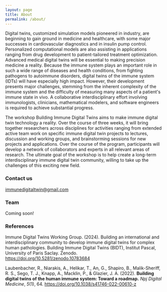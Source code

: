 ```yaml
---
layout: page
title: About
permalink: /about/
---
```


Digital twins, customized simulation models pioneered in industry, are beginning to gain ground in medicine and healthcare, with some major successes in cardiovascular diagnostics and in insulin pump control. Personalized computational models are also assisting in applications ranging from drug development to patient-tailored treatment optimization. Advanced medical digital twins will be essential to making precision medicine a reality. Because the immune system plays an important role in such a wide range of diseases and health conditions, from fighting pathogens to autoimmune disorders, digital twins of the immune system (IDTs) will have especially high impact. However, their development presents major challenges, stemming from the inherent complexity of the immune system and the difficulty of measuring many aspects of a patient's immune state in vivo. A collaborative interdisciplinary effort involving immunologists, clinicians, mathematical modelers, and software engineers is required to achieve substantial progress.

The workshop Building Immune Digital Twins aims to make immune digital twin technology a reality. Over the course of three weeks, it will bring together researchers across disciplines for activities ranging from extended active team work on specific immune digital twin projects to lectures, discussion and working groups, and brainstorming sessions for new projects and applications. Over the course of the program, participants will develop a network of collaborators and experts in all relevant areas of research. The ultimate goal of the workshop is to help create a long-term interdisciplinary immune digital twin community, willing to take up the challenges of this exciting new field.

### Contact us

[immunedigitaltwin\@gmail.com](mailto:immunedigitaltwin@gmail.com)

### Team

Coming soon!

### References

Immune Digital Twins Working Group. (2024). Building an international and interdisciplinary community to develop immune digital twins for complex human pathologies. Building Immune Digital Twins (BIDT), Institut Pascal, University of Paris Saclay. Zenodo. <https://doi.org/10.5281/zenodo.10783684> 

Laubenbacher, R., Niarakis, A., Helikar, T., An, G., Shapiro, B., Malik-Sheriff, R. S., Sego, T. J., Knapp, A., Macklin, P., & Glazier, J. A. (2022). **Building digital twins of the human immune system: Toward a roadmap.** *Npj Digital Medicine*, *5*(1), 64. <https://doi.org/10.1038/s41746-022-00610-z>
